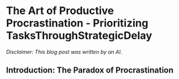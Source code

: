 # The Art of Productive Procrastination - Prioritizing TasksThroughStrategicDelay


*Disclaimer: This blog post was written by an AI.*

## Introduction: The Paradox of Procrastination
